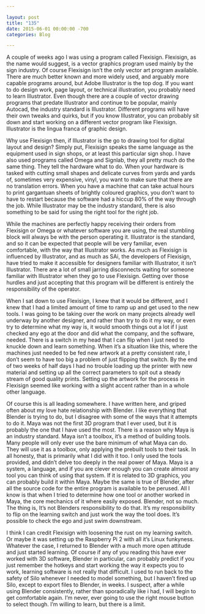 ```yaml
---

layout: post  
title: "135"  
date: 2015-06-01 00:00:00 -700  
categories: Blog

---
```


A couple of weeks ago I was using a program called Flexisign. Flexisign, as the name would suggest, is a vector graphics program used mainly by the sign industry. Of course Flexisign isn’t the only vector art program available. There are much better known and more widely used, and arguably more capable programs around, but Adobe Illustrator is the top dog. If you want to do design work, page layout, or technical illustration, you probably need to learn Illustrator. Even though there are a couple of vector drawing programs that predate Illustrator and continue to be popular, mainly Autocad, the industry standard is Illustrator. Different programs will have their own tweaks and quirks, but if you know Illustrator, you can probably sit down and start working on a different vector program like Flexisign. Illustrator is the lingua franca of graphic design.  
  
Why use Flexisign then, if Illustrator is the go to drawing tool for digital layout and design? Simply put, Flexisign speaks the same language as the equipment used in sign shops, or at least this particular sign shop. I have also used programs called Omega and Signlab, they all pretty much do the same thing. They tell the hardware what to do. When your hardware is tasked with cutting small shapes and delicate curves from yards and yards of, sometimes very expensive, vinyl, you want to make sure that there are no translation errors. When you have a machine that can take actual hours to print gargantuan sheets of brightly coloured graphics, you don’t want to have to restart because the software had a hiccup 80% of the way through the job. While Illustrator may be the industry standard, there is also something to be said for using the right tool for the right job.  
  
While the machines are perfectly happy receiving their orders from Flexisign or Omega or whatever software you are using, the real stumbling block will always be with the person operating it. Illustrator is the standard, and so it can be expected that people will be very familiar, even comfortable, with the way that Illustrator works. As much as Flexisign is influenced by Illustrator, and as much as SAi, the developers of Flexisign, have tried to make it accessible for designers familiar with Illustrator, it isn’t Illustrator. There are a lot of small jarring disconnects waiting for someone familiar with Illustrator when they go to use Flexisign. Getting over those hurdles and just accepting that this program will be different is entirely the responsibility of the operator.   
  
When I sat down to use Flexisign, I knew that it would be different, and I knew that I had a limited amount of time to ramp up and get used to the new tools. I was going to be taking over the work on many projects already well underway by another designer, and rather than try to do it my way, or even try to determine what my way is, it would smooth things out a lot if I just checked any ego at the door and did what the company, and the software, needed. There is a switch in my head that I can flip when I just need to knuckle down and learn something. When it’s a situation like this, where the machines just needed to be fed new artwork at a pretty consistent rate, I don’t seem to have too big a problem of just flipping that switch. By the end of two weeks of half days I had no trouble loading up the printer with new material and setting up all the correct parameters to spit out a steady stream of good quality prints. Setting up the artwork for the process in Flexisign seemed like working with a slight accent rather than in a whole other language.   
  
Of course this is all leading somewhere. I have written here, and griped often about my love hate relationship with Blender. I like everything that Blender is trying to do, but I disagree with some of the ways that it attempts to do it. Maya was not the first 3D program that I ever used, but it is probably the one that I have used the most. There is a reason why Maya is an industry standard. Maya isn’t a toolbox, it’s a method of building tools. Many people will only ever use the bare minimum of what Maya can do. They will use it as a toolbox, only applying the prebuilt tools to their task. In all honesty, that is primarily what I did with it too. I only used the tools provided, and didn’t delve too deeply in the real power of Maya. Maya is a system, a language, and if you are clever enough you can create almost any tool you can think of using that system. If it is related to 3D graphics, you can probably build it within Maya. Maybe the same is true of Blender, after all the source code for the entire program is available to be perused. All I know is that when I tried to determine how one tool or another worked in Maya, the core mechanics of it where easily exposed. Blender, not so much. The thing is, It’s not Blenders responsibility to do that. It’s my responsibility to flip on the learning switch and just work the way the tool does. It’s possible to check the ego and just swim downstream.   
  
I think I can credit Flexisign with loosening the rust on my learning switch. Or maybe it was setting up the Raspberry Pi 2 with all it’s Linux funkyness. Whatever the case, I returned to Blender with a much more open attitude and just started learning. Of course if any of you reading this have ever worked with 3D software, Blender in particular, can probably predict if you just remember the hotkeys and start working the way it expects you to work, learning software is not really that difficult. I used to run back to the safety of Silo whenever I needed to model something, but I haven’t fired up Silo, except to export files to Blender, in weeks. I suspect, after a while using Blender consistently, rather than sporadically like i had, I will begin to get comfortable again. I’m never, ever going to use the right mouse button to select though. I’m willing to learn, but there is a limit.   
  
  
  
  
 
